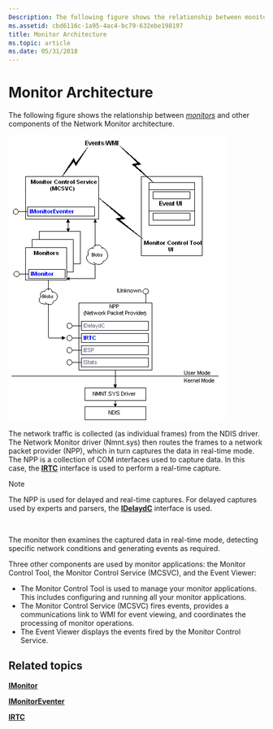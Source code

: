 ```yaml
---
Description: The following figure shows the relationship between monitors and other components of the Network Monitor architecture.
ms.assetid: cbd6116c-1a95-4ac4-bc79-632ebe198197
title: Monitor Architecture
ms.topic: article
ms.date: 05/31/2018
---
```


# Monitor Architecture

The following figure shows the relationship between [*monitors*](m.md) and other components of the Network Monitor architecture.

![relationship between monitors and other components of network monitor](images/nmarch2.png)

The network traffic is collected (as individual frames) from the NDIS driver. The Network Monitor driver (Nmnt.sys) then routes the frames to a network packet provider (NPP), which in turn captures the data in real-time mode. The NPP is a collection of COM interfaces used to capture data. In this case, the [**IRTC**](irtc.md) interface is used to perform a real-time capture.

> [!Note]  
> The NPP is used for delayed and real-time captures. For delayed captures used by experts and parsers, the [**IDelaydC**](idelaydc.md) interface is used.

 

The monitor then examines the captured data in real-time mode, detecting specific network conditions and generating events as required.

Three other components are used by monitor applications: the Monitor Control Tool, the Monitor Control Service (MCSVC), and the Event Viewer:

-   The Monitor Control Tool is used to manage your monitor applications. This includes configuring and running all your monitor applications.
-   The Monitor Control Service (MCSVC) fires events, provides a communications link to WMI for event viewing, and coordinates the processing of monitor operations.
-   The Event Viewer displays the events fired by the Monitor Control Service.

## Related topics

<dl> <dt>

[**IMonitor**](imonitor.md)
</dt> <dt>

[**IMonitorEventer**](imonitoreventer.md)
</dt> <dt>

[**IRTC**](irtc.md)
</dt> </dl>

 

 




